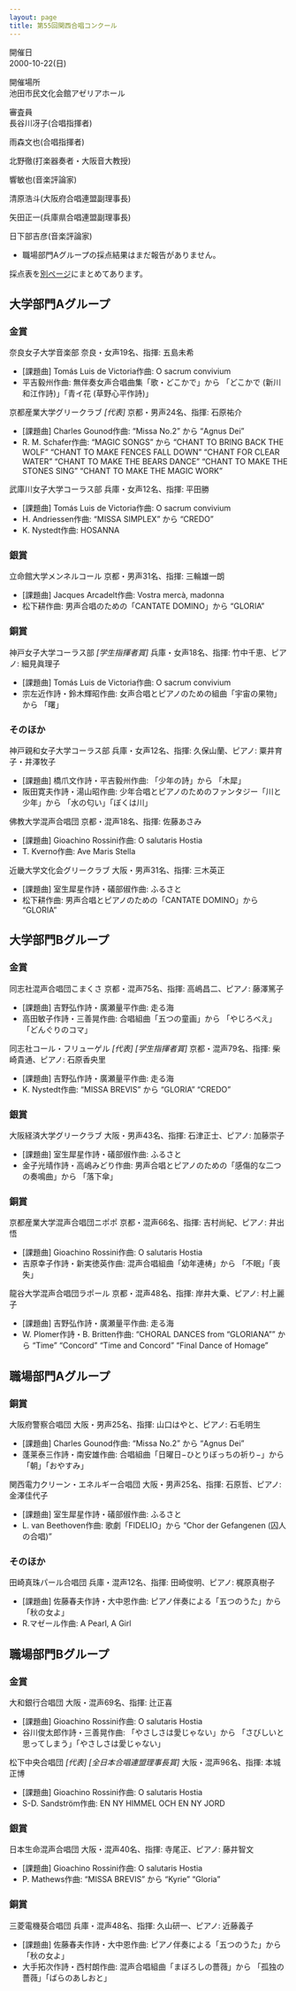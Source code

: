 ```yaml
---
layout: page
title: 第55回関西合唱コンクール
---
```

開催日  
2000-10-22(日)

開催場所  
池田市民文化会館アゼリアホール

審査員  
長谷川冴子(合唱指揮者)

雨森文也(合唱指揮者)

北野徹(打楽器奏者・大阪音大教授)

響敏也(音楽評論家)

清原浩斗(大阪府合唱連盟副理事長)

矢田正一(兵庫県合唱連盟副理事長)

日下部吉彦(音楽評論家)

-   職場部門Aグループの採点結果はまだ報告がありません。

採点表を[別ページ](../kansai-2000-10-22-score/)にまとめてあります。

大学部門Aグループ
-----------------

### 金賞

<span class="choir-name">奈良女子大学音楽部</span>
奈良・女声19名、指揮: 五島未希

-   \[課題曲\] Tomás Luis de Victoria作曲: O sacrum convivium
-   平吉毅州作曲: 無伴奏女声合唱曲集「歌・どこかで」から 「どこかで (新川和江作詩)」「青イ花 (草野心平作詩)」

<span class="choir-name">京都産業大学グリークラブ</span> *\[代表\]*
京都・男声24名、指揮: 石原祐介

-   \[課題曲\] Charles Gounod作曲: “Missa No.2” から “Agnus Dei”
-   R. M. Schafer作曲: “MAGIC SONGS” から “CHANT TO BRING BACK THE WOLF” “CHANT TO MAKE FENCES FALL DOWN” “CHANT FOR CLEAR WATER” “CHANT TO MAKE THE BEARS DANCE” “CHANT TO MAKE THE STONES SING” “CHANT TO MAKE THE MAGIC WORK”

<span class="choir-name">武庫川女子大学コーラス部</span>
兵庫・女声12名、指揮: 平田勝

-   \[課題曲\] Tomás Luis de Victoria作曲: O sacrum convivium
-   H. Andriessen作曲: “MISSA SIMPLEX” から “CREDO”
-   K. Nystedt作曲: HOSANNA

### 銀賞

<span class="choir-name">立命館大学メンネルコール</span>
京都・男声31名、指揮: 三輪雄一朗

-   \[課題曲\] Jacques Arcadelt作曲: Vostra mercà, madonna
-   松下耕作曲: 男声合唱のための「CANTATE DOMINO」から “GLORIA”

### 銅賞

<span class="choir-name">神戸女子大学コーラス部</span> *\[学生指揮者賞\]*
兵庫・女声18名、指揮: 竹中千恵、ピアノ: 細見眞理子

-   \[課題曲\] Tomás Luis de Victoria作曲: O sacrum convivium
-   宗左近作詩・鈴木輝昭作曲: 女声合唱とピアノのための組曲「宇宙の果物」から 「曙」

### そのほか

<span class="choir-name">神戸親和女子大学コーラス部</span>
兵庫・女声12名、指揮: 久保山蘭、ピアノ: 粟井育子・井澤牧子

-   \[課題曲\] 橋爪文作詩・平吉毅州作曲: 「少年の詩」から 「木犀」
-   阪田寛夫作詩・湯山昭作曲: 少年合唱とピアノのためのファンタジー「川と少年」から 「水の匂い」「ぼくは川」

<span class="choir-name">佛教大学混声合唱団</span>
京都・混声18名、指揮: 佐藤あさみ

-   \[課題曲\] Gioachino Rossini作曲: O salutaris Hostia
-   T. Kverno作曲: Ave Maris Stella

<span class="choir-name">近畿大学文化会グリークラブ</span>
大阪・男声31名、指揮: 三木英正

-   \[課題曲\] 室生犀星作詩・礒部俶作曲: ふるさと
-   松下耕作曲: 男声合唱とピアノのための「CANTATE DOMINO」から “GLORIA”

大学部門Bグループ
-----------------

### 金賞

<span class="choir-name">同志社混声合唱団こまくさ</span>
京都・混声75名、指揮: 高嶋昌二、ピアノ: 藤澤篤子

-   \[課題曲\] 吉野弘作詩・廣瀬量平作曲: 走る海
-   高田敏子作詩・三善晃作曲: 合唱組曲「五つの童画」から 「やじろべえ」「どんぐりのコマ」

<span class="choir-name">同志社コール・フリューゲル</span> *\[代表\]* *\[学生指揮者賞\]*
京都・混声79名、指揮: 柴崎貴通、ピアノ: 石原香央里

-   \[課題曲\] 吉野弘作詩・廣瀬量平作曲: 走る海
-   K. Nystedt作曲: “MISSA BREVIS” から “GLORIA” “CREDO”

### 銀賞

<span class="choir-name">大阪経済大学グリークラブ</span>
大阪・男声43名、指揮: 石津正士、ピアノ: 加藤崇子

-   \[課題曲\] 室生犀星作詩・礒部俶作曲: ふるさと
-   金子光晴作詩・高嶋みどり作曲: 男声合唱とピアノのための「感傷的な二つの奏鳴曲」から 「落下傘」

### 銅賞

<span class="choir-name">京都産業大学混声合唱団ニポポ</span>
京都・混声66名、指揮: 吉村尚紀、ピアノ: 井出悟

-   \[課題曲\] Gioachino Rossini作曲: O salutaris Hostia
-   吉原幸子作詩・新実徳英作曲: 混声合唱組曲「幼年連梼」から 「不眠」「喪失」

<span class="choir-name">龍谷大学混声合唱団ラポール</span>
京都・混声48名、指揮: 岸井大乗、ピアノ: 村上麗子

-   \[課題曲\] 吉野弘作詩・廣瀬量平作曲: 走る海
-   W. Plomer作詩・B. Britten作曲: “CHORAL DANCES from “GLORIANA”” から “Time” “Concord” “Time and Concord” “Final Dance of Homage”

職場部門Aグループ
-----------------

### 銅賞

<span class="choir-name">大阪府警察合唱団</span>
大阪・男声25名、指揮: 山口はやと、ピアノ: 石毛明生

-   \[課題曲\] Charles Gounod作曲: “Missa No.2” から “Agnus Dei”
-   蓬莱泰三作詩・南安雄作曲: 合唱組曲「日曜日−ひとりぼっちの祈り−」から 「朝」「おやすみ」

<span class="choir-name">関西電力クリーン・エネルギー合唱団</span>
大阪・男声25名、指揮: 石原哲、ピアノ: 金澤佳代子

-   \[課題曲\] 室生犀星作詩・礒部俶作曲: ふるさと
-   L. van Beethoven作曲: 歌劇「FIDELIO」から “Chor der Gefangenen (囚人の合唱)”

### そのほか

<span class="choir-name">田崎真珠パール合唱団</span>
兵庫・混声12名、指揮: 田崎俊明、ピアノ: 梶原真樹子

-   \[課題曲\] 佐藤春夫作詩・大中恩作曲: ピアノ伴奏による「五つのうた」から 「秋の女よ」
-   R.マゼール作曲: A Pearl, A Girl

職場部門Bグループ
-----------------

### 金賞

<span class="choir-name">大和銀行合唱団</span>
大阪・混声69名、指揮: 辻正喜

-   \[課題曲\] Gioachino Rossini作曲: O salutaris Hostia
-   谷川俊太郎作詩・三善晃作曲: 「やさしさは愛じゃない」から 「さびしいと思ってしまう」「やさしさは愛じゃない」

<span class="choir-name">松下中央合唱団</span> *\[代表\]* *\[全日本合唱連盟理事長賞\]*
大阪・混声96名、指揮: 本城正博

-   \[課題曲\] Gioachino Rossini作曲: O salutaris Hostia
-   S-D. Sandström作曲: EN NY HIMMEL OCH EN NY JORD

### 銀賞

<span class="choir-name">日本生命混声合唱団</span>
大阪・混声40名、指揮: 寺尾正、ピアノ: 藤井智文

-   \[課題曲\] Gioachino Rossini作曲: O salutaris Hostia
-   P. Mathews作曲: “MISSA BREVIS” から “Kyrie” “Gloria”

### 銅賞

<span class="choir-name">三菱電機葵合唱団</span>
兵庫・混声48名、指揮: 久山研一、ピアノ: 近藤義子

-   \[課題曲\] 佐藤春夫作詩・大中恩作曲: ピアノ伴奏による「五つのうた」から 「秋の女よ」
-   大手拓次作詩・西村朗作曲: 混声合唱組曲「まぼろしの薔薇」から 「孤独の薔薇」「ばらのあしおと」
